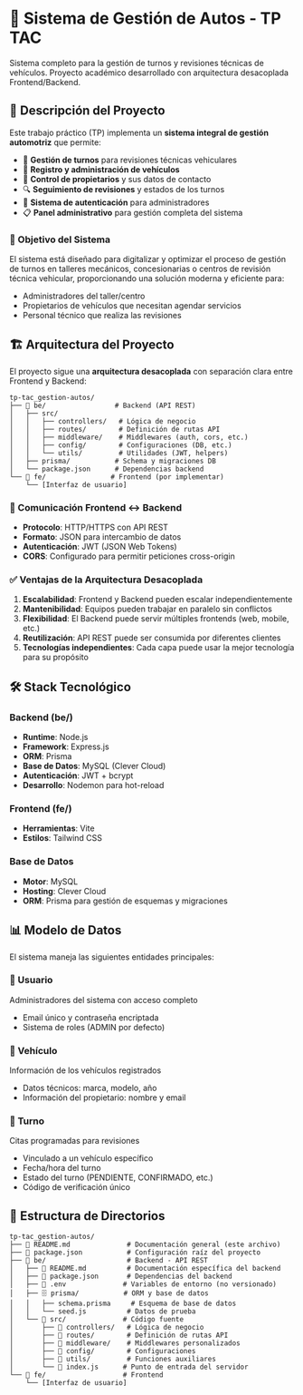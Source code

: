 # 🚗 Sistema de Gestión de Autos - TP TAC

Sistema completo para la gestión de turnos y revisiones técnicas de vehículos. Proyecto académico desarrollado con arquitectura desacoplada Frontend/Backend.

## 📖 Descripción del Proyecto

Este trabajo práctico (TP) implementa un **sistema integral de gestión automotriz** que permite:

- 📅 **Gestión de turnos** para revisiones técnicas vehiculares
- 🚙 **Registro y administración de vehículos**
- 👥 **Control de propietarios** y sus datos de contacto
- 🔍 **Seguimiento de revisiones** y estados de los turnos
- 🔐 **Sistema de autenticación** para administradores
- 📋 **Panel administrativo** para gestión completa del sistema

### 🎯 Objetivo del Sistema

El sistema está diseñado para digitalizar y optimizar el proceso de gestión de turnos en talleres mecánicos, concesionarias o centros de revisión técnica vehicular, proporcionando una solución moderna y eficiente para:

- Administradores del taller/centro
- Propietarios de vehículos que necesitan agendar servicios
- Personal técnico que realiza las revisiones

## 🏗️ Arquitectura del Proyecto

El proyecto sigue una **arquitectura desacoplada** con separación clara entre Frontend y Backend:

```
tp-tac_gestion-autos/
├── 🔧 be/                 # Backend (API REST)
│   ├── src/
│   │   ├── controllers/   # Lógica de negocio
│   │   ├── routes/        # Definición de rutas API
│   │   ├── middleware/    # Middlewares (auth, cors, etc.)
│   │   ├── config/        # Configuraciones (DB, etc.)
│   │   └── utils/         # Utilidades (JWT, helpers)
│   ├── prisma/           # Schema y migraciones DB
│   └── package.json      # Dependencias backend
└── 🎨 fe/                # Frontend (por implementar)
    └── [Interfaz de usuario]
```

### 🔄 Comunicación Frontend ↔ Backend

- **Protocolo**: HTTP/HTTPS con API REST
- **Formato**: JSON para intercambio de datos
- **Autenticación**: JWT (JSON Web Tokens)
- **CORS**: Configurado para permitir peticiones cross-origin

### ✅ Ventajas de la Arquitectura Desacoplada

1. **Escalabilidad**: Frontend y Backend pueden escalar independientemente
2. **Mantenibilidad**: Equipos pueden trabajar en paralelo sin conflictos
3. **Flexibilidad**: El Backend puede servir múltiples frontends (web, mobile, etc.)
4. **Reutilización**: API REST puede ser consumida por diferentes clientes
5. **Tecnologías independientes**: Cada capa puede usar la mejor tecnología para su propósito

## 🛠️ Stack Tecnológico

### Backend (be/)

- **Runtime**: Node.js
- **Framework**: Express.js
- **ORM**: Prisma
- **Base de Datos**: MySQL (Clever Cloud)
- **Autenticación**: JWT + bcrypt
- **Desarrollo**: Nodemon para hot-reload

### Frontend (fe/)

- **Herramientas**: Vite
- **Estilos**: Tailwind CSS

### Base de Datos

- **Motor**: MySQL
- **Hosting**: Clever Cloud
- **ORM**: Prisma para gestión de esquemas y migraciones

## 📊 Modelo de Datos

El sistema maneja las siguientes entidades principales:

### 👤 Usuario

Administradores del sistema con acceso completo

- Email único y contraseña encriptada
- Sistema de roles (ADMIN por defecto)

### 🚗 Vehículo

Información de los vehículos registrados

- Datos técnicos: marca, modelo, año
- Información del propietario: nombre y email

### 📅 Turno

Citas programadas para revisiones

- Vinculado a un vehículo específico
- Fecha/hora del turno
- Estado del turno (PENDIENTE, CONFIRMADO, etc.)
- Código de verificación único

## 📁 Estructura de Directorios

```
tp-tac_gestion-autos/
├── 📄 README.md              # Documentación general (este archivo)
├── 📄 package.json           # Configuración raíz del proyecto
├── 🔧 be/                    # Backend - API REST
│   ├── 📄 README.md          # Documentación específica del backend
│   ├── 📄 package.json       # Dependencias del backend
│   ├── 📄 .env              # Variables de entorno (no versionado)
│   ├── 🗄️ prisma/           # ORM y base de datos
│   │   ├── schema.prisma     # Esquema de base de datos
│   │   └── seed.js          # Datos de prueba
│   └── 📁 src/              # Código fuente
│       ├── 📁 controllers/   # Lógica de negocio
│       ├── 📁 routes/        # Definición de rutas API
│       ├── 📁 middleware/    # Middlewares personalizados
│       ├── 📁 config/        # Configuraciones
│       ├── 📁 utils/         # Funciones auxiliares
│       └── 📄 index.js      # Punto de entrada del servidor
└── 🎨 fe/                   # Frontend
    └── [Interfaz de usuario]
```
